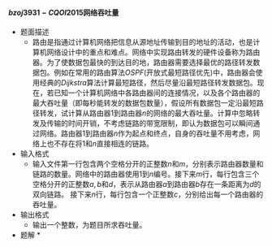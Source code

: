 #### $bzoj3931-CQOI2015$网络吞吐量

* 题面描述
  * 路由是指通过计算机网络把信息从源地址传输到目的地址的活动，也是计算机网络设计中的重点和难点。网络中实现路由转发的硬件设备称为路由器。为了使数据包最快的到达目的地，路由器需要选择最优的路径转发数据包。例如在常用的路由算法$OSPF$(开放式最短路径优先)中，路由器会使用经典的$Dijkstra$算法计算最短路径，然后尽量沿最短路径转发数据包。现在，若已知一个计算机网络中各路由器间的连接情况，以及各个路由器的最大吞吐量（即每秒能转发的数据包数量），假设所有数据包一定沿最短路径转发，试计算从路由器$1$到路由器$n$的网络的最大吞吐量。计算中忽略转发及传输的时间开销，不考虑链路的带宽限制，即认为数据包可以瞬间通过网络。路由器$1$到路由器$n$作为起点和终点，自身的吞吐量不用考虑，网络上也不存在将$1$和$n$直接相连的链路。
* 输入格式
  * 输入文件第一行包含两个空格分开的正整数$n$和$m$，分别表示路由器数量和链路的数量。网络中的路由器使用$1$到$n$编号。接下来$m$行，每行包含三个空格分开的正整数$a,b$和$d$，表示从路由器$a$到路由器$b$存在一条距离为$d$的双向链路。 接下来$n$行，每行包含一个正整数$c$，分别给出每一个路由器的吞吐量。
* 输出格式
  * 输出一个整数，为题目所求吞吐量。
* 题解
  * 



